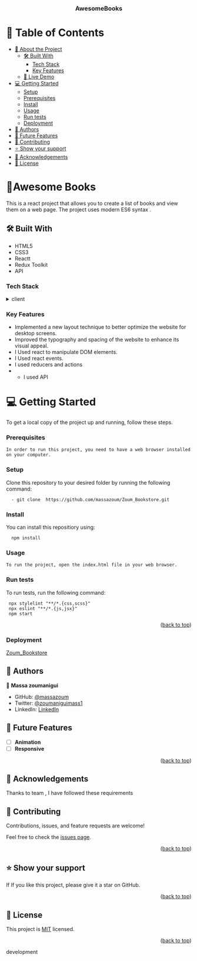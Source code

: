 
<a name="readme-top"></a>

<div align="center">
   
  <br/>

  <h3><b>AwesomeBooks</b></h3>

</div>

# 📗 Table of Contents

- [📖 About the Project](#about-project)
  - [🛠 Built With](#built-with)
    - [Tech Stack](#tech-stack)
    - [Key Features](#key-features)
  - [🚀 Live Demo](#live-demo)
- [💻 Getting Started](#getting-started)
  - [Setup](#setup)
  - [Prerequisites](#prerequisites)
  - [Install](#install)
  - [Usage](#usage)
  - [Run tests](#run-tests)
  - [Deployment](#triangular_flag_on_post-deployment)
- [👥 Authors](#authors)
- [🔭 Future Features](#future-features)
- [🤝 Contributing](#contributing)
- [⭐️ Show your support](#support)
- [🙏 Acknowledgements](#acknowledgements)
- [📝 License](#license)

<!-- PROJECT DESCRIPTION -->

# 📖Awesome Books <a name="about-project"></a>
This is a react project that allows you to create a list of books and view them on a web page. The project uses modern ES6 syntax .
## 🛠 Built With <a name="built-with"></a>
<ul>
  <li>HTML5</li> 
  <li>CSS3</li>
  <li>Reactt</li>
  <li>Redux Toolkit </li>
  <li>API</li>
</ul>

### Tech Stack <a name="tech-stack"></a>

<details>
  <summary>client </summary>
  <ul>
    <li><a href="#">HTML</a></li>
    <li><a href="#">CSS</a></li>
  </ul>
</details>

### Key Features <a name="key-features"></a>

- Implemented a new layout technique to better optimize the website for desktop screens.
- Improved the typography and spacing of the website to enhance its visual appeal.
- I Used react to manipulate DOM elements.
- I Used react events.
- I used reducers and actions
- - I used API
# 💻 Getting Started <a name="getting-started"></a>

To get a local copy of the project up and running, follow these steps.

### Prerequisites

```Prerequisites
In order to run this project, you need to have a web browser installed on your computer.
```
### Setup

Clone this repository to your desired folder by running the following command:

```Setup
  - git clone  https://github.com/massazoum/Zoum_Bookstore.git
  ```
 ### Install

You can install this repositiory using:
```install
  npm install
```
### Usage

```Usage
To run the project, open the index.html file in your web browser.
```
### Run tests

To run tests, run the following command:

```tests
 npx stylelint "**/*.{css,scss}"
 npx eslint "**/*.{js,jsx}"
 npm start
```

<p align="right">(<a href="#readme-top">back to top</a>)</p>

### Deployment
[Zoum_Bookstore](https://64cf80e60ad7293d14b83e93--stirring-bublanina-e200bb.netlify.app)
## 👥 Authors <a name="authors"></a>

👤 **Massa zoumanigui**

- GitHub: [@massazoum](https://github.com/massazoum)
- Twitter: [@zoumaniguimass1](https://twitter.com/zoumaniguimass1)
- LinkedIn: [LinkedIn](www.linkedin.com/in/massa-zoumanigui-1aba4525a)

## 🔭 Future Features <a name="future-features"></a>

- [ ] **Animation**
- [ ] **Responsive**

<p align="right">(<a href="#readme-top">back to top</a>)</p>

## 🙏  Acknowledgements <a name="acknowledgements"></a>  

Thanks to team , I have followed these requirements 

## 🤝 Contributing <a name="contributing"></a>

Contributions, issues, and feature requests are welcome!

Feel free to check the [issues page](../../issues/).

<p align="right">(<a href="#readme-top">back to top</a>)</p>

## ⭐️ Show your support <a name="support"></a>

If If you like this project, please give it a star on GitHub.

<p align="right">(<a href="#readme-top">back to top</a>)</p>


## 📝 License <a name="license"></a>

This project is [MIT](./LICENSE) licensed.

<p align="right">(<a href="#readme-top">back to top</a>)</p

 development
